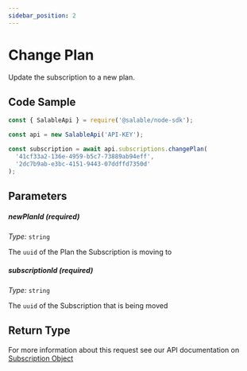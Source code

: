```yaml
---
sidebar_position: 2
---
```


# Change Plan

Update the subscription to a new plan.

## Code Sample

```typescript
const { SalableApi } = require('@salable/node-sdk');

const api = new SalableApi('API-KEY');

const subscription = await api.subscriptions.changePlan(
  '41cf33a2-136e-4959-b5c7-73889ab94eff',
  '2dc7b9ab-e3bc-4151-9443-07ddffd7350d'
);
```

## Parameters

##### newPlanId (_required_)

_Type:_ `string`

The `uuid` of the Plan the Subscription is moving to

##### subscriptionId (_required_)

_Type:_ `string`

The `uuid` of the Subscription that is being moved

## Return Type

For more information about this request see our API documentation on [Subscription Object](https://docs.salable.app/api#tag/Subscriptions/operation/getSubscriptionByUuid)
